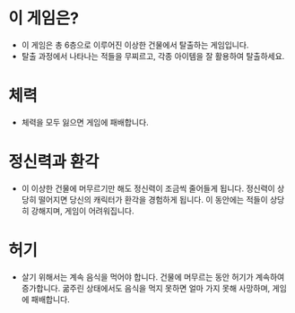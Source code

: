 # 이 게임은?

- 이 게임은 총 6층으로 이루어진 이상한 건물에서 탈출하는 게임입니다.
- 탈출 과정에서 나타나는 적들을 무찌르고, 각종 아이템을 잘 활용하여 탈출하세요.

# 체력

- 체력을 모두 잃으면 게임에 패배합니다.

# 정신력과 환각

- 이 이상한 건물에 머무르기만 해도 정신력이 조금씩 줄어들게 됩니다. 정신력이 상당히 떨어지면 당신의 캐릭터가 환각을 경험하게 됩니다. 이 동안에는 적들이 상당히 강해지며, 게임이 어려워집니다.

# 허기

- 살기 위해서는 계속 음식을 먹어야 합니다. 건물에 머무르는 동안 허기가 계속하여 증가합니다. 굶주린 상태에서도 음식을 먹지 못하면 얼마 가지 못해 사망하며, 게임에 패배합니다.